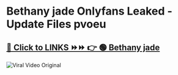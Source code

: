 
 # Bethany jade Onlyfans Leaked - Update Files pvoeu

## <h2><a href="https://clipsfans.com/Bethany_jade&ref=git">🔗 Click to LINKS ⏩⏩ 👉 🟢 Bethany jade </a></h2>

<a href="https://clipsfans.com/Bethany_jade&ref=git" rel="nofollow" data-target="animated-image.originalLink"><img src="https://i.ibb.co.com/xMMVF88/686577567.gif" alt="Viral Video Original" style="max-width: 100%; display: inline-block;" data-target="animated-image.originalImage"></a>

